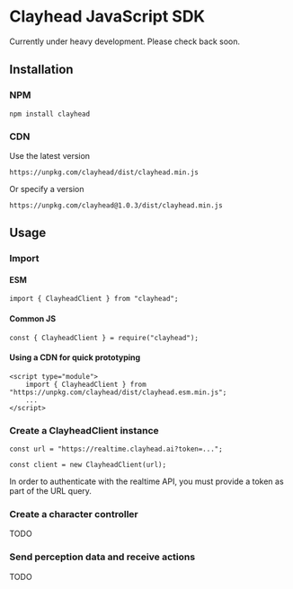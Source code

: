 # Clayhead JavaScript SDK

Currently under heavy development. Please check back soon.


## Installation

### NPM

`npm install clayhead`

### CDN

Use the latest version

`https://unpkg.com/clayhead/dist/clayhead.min.js`

Or specify a version

`https://unpkg.com/clayhead@1.0.3/dist/clayhead.min.js`


## Usage

### Import

#### ESM
```
import { ClayheadClient } from "clayhead";
```

#### Common JS
```
const { ClayheadClient } = require("clayhead");
```

#### Using a CDN for quick prototyping
```
<script type="module">
    import { ClayheadClient } from "https://unpkg.com/clayhead/dist/clayhead.esm.min.js";
    ...
</script>
```

### Create a ClayheadClient instance

```
const url = "https://realtime.clayhead.ai?token=...";

const client = new ClayheadClient(url);
```

In order to authenticate with the realtime API, you must provide a token as part of the URL query.

### Create a character controller

TODO

### Send perception data and receive actions

TODO